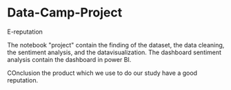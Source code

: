 # Data-Camp-Project
E-reputation 

The notebook "project" contain the finding of the dataset, the data cleaning, the sentiment analysis, and the datavisualization.
The dashboard sentiment analysis contain the dashboard in power BI.

COnclusion the product which we use to do our study have a good reputation.
